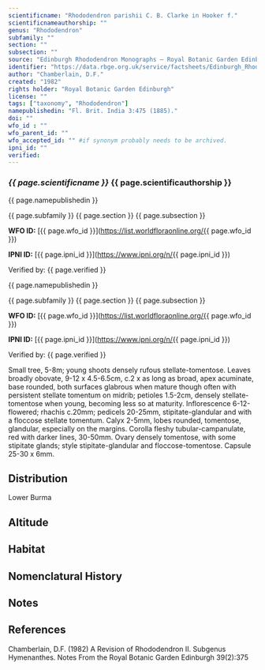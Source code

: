 ```yaml
---
scientificname: "Rhododendron parishii C. B. Clarke in Hooker f."
scientificnameauthorship: ""
genus: "Rhododendron"
subfamily: ""
section: ""
subsection: ""
source: "Edinburgh Rhododendron Monographs – Royal Botanic Garden Edinburgh"
identifier: "https://data.rbge.org.uk/service/factsheets/Edinburgh_Rhododendron_Monographs.xhtml"
author: "Chamberlain, D.F."
created: "1982"
rights holder: "Royal Botanic Garden Edinburgh"
license: ""
tags: ["taxonomy", "Rhododendron"]
namepublishedin: "Fl. Brit. India 3:475 (1885)."
doi: ""
wfo_id : ""
wfo_parent_id: ""
wfo_accepted_id: "" #if synonym probably needs to be archived.                      
ipni_id: ""
verified:
---
```

### _{{ page.scientificname }}_ {{ page.scientificauthorship }}
 {{ page.namepublishedin }}

{{ page.subfamily }} {{ page.section }} {{ page.subsection }}

**WFO ID:** [{{ page.wfo_id }}](https://list.worldfloraonline.org/{{ page.wfo_id }})

**IPNI ID:** [{{ page.ipni_id }}](https://www.ipni.org/n/{{ page.ipni_id }})

Verified by: {{ page.verified }}

 {{ page.namepublishedin }}

{{ page.subfamily }} {{ page.section }} {{ page.subsection }}

**WFO ID:** [{{ page.wfo_id }}](https://list.worldfloraonline.org/{{ page.wfo_id }})

**IPNI ID:** [{{ page.ipni_id }}](https://www.ipni.org/n/{{ page.ipni_id }})

Verified by: {{ page.verified }}



Small tree, 5-8m; young shoots densely rufous stellate-tomentose. Leaves broadly obovate, 9-12 x 4.5-6.5cm, c.2 x as long as broad, apex acuminate, base rounded, both surfaces glabrous when mature though often with persistent stellate tomentum on midrib; petioles 1.5-2cm, densely stellate-tomentose when young, becoming less so at maturity. Inflorescence 6-12-flowered; rhachis c.20mm; pedicels 20-25mm, stipitate-glandular and with a floccose stellate tomentum. Calyx 2-5mm, lobes rounded, tomentose, glandular, especially on the margins. Corolla fleshy tubular-campanulate, red with darker lines, 30-50mm. Ovary densely tomentose, with some stipitate glands; style stipitate-glandular and floccose-tomentose. Capsule 25-30 x 6mm.

## Distribution
Lower Burma

## Altitude


## Habitat


## Nomenclatural History

                       
## Notes


## References

Chamberlain, D.F. (1982) A Revision of Rhododendron II. Subgenus Hymenanthes. Notes From the Royal Botanic Garden Edinburgh 39(2):375
